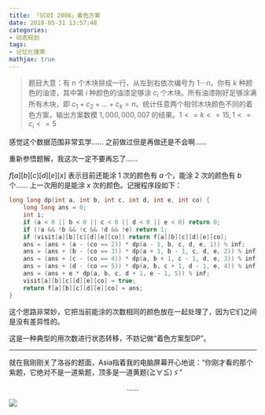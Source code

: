 ```yaml
---
title: 「SCOI 2008」着色方案
date: 2018-05-31 13:57:48
categories:
- 动态规划
tags:
- 记忆化搜索
mathjax: true
---
```


> 题目大意：有 $n$ 个木块排成一行，从左到右依次编号为 $1\cdots n$。你有 $k$ 种颜色的油漆，其中第 $i$ 种颜色的油漆足够涂 $c_i$ 个木块。所有油漆刚好足够涂满所有木块，即 $c_1+c_2+...+c_k=n$。统计任意两个相邻木块颜色不同的着色方案，输出方案数模 $1,000,000,007$ 的结果。$1 <= k <= 15, 1 <= c_i <= 5$

感觉这个数据范围非常玄学…… 之前做过但是再做还是不会啊……

重新参悟题解，我这次一定不要再忘了……

$f[a][b][c][d][e][x]$ 表示目前还能涂 $1$ 次的颜色有 $a$ 个，能涂 $2$ 次的颜色有 $b$ 个…… 上一次用的是能涂 $x$ 次的颜色。记搜程序段如下：

```c++
long long dp(int a, int b, int c, int d, int e, int co) {
    long long ans = 0;
    int i;
    if (a < 0 || b < 0 || c < 0 || d < 0 || e < 0) return 0;
    if (!a && !b && !c && !d && !e) return 1;
    if (visit[a][b][c][d][e][co]) return f[a][b][c][d][e][co];
    ans = (ans + (a - (co == 2)) * dp(a - 1, b, c, d, e, 1)) % inf;
    ans = (ans + (b - (co == 3)) * dp(a + 1, b - 1, c, d, e, 2)) % inf;
    ans = (ans + (c - (co == 4)) * dp(a, b + 1, c - 1, d, e, 3)) % inf;
    ans = (ans + (d - (co == 5)) * dp(a, b, c + 1, d - 1, e, 4)) % inf;
    ans = (ans + e * dp(a, b, c, d + 1, e - 1, 5)) % inf;
    visit[a][b][c][d][e][co] = true;
    return f[a][b][c][d][e][co] = ans;
}
```

这个思路非常妙，它把当前能涂的次数相同的颜色放在一起处理了，因为它们之间是没有差异性的。

这是一种典型的用次数进行状态转移，不妨记做“着色方案型DP”。

---

就在我刚刚关了洛谷的题面，Asia指着我的电脑屏幕开心地说：“你刚才看的那个紫题，它绝对不是一道紫题，顶多是一道黄题(≧∀≦)ゞ”

<center> …… </center>

![](http://images.cnblogs.com/cnblogs_com/milky-w/1226322/o_QQ%e5%9b%be%e7%89%8720180531155607.jpg)
